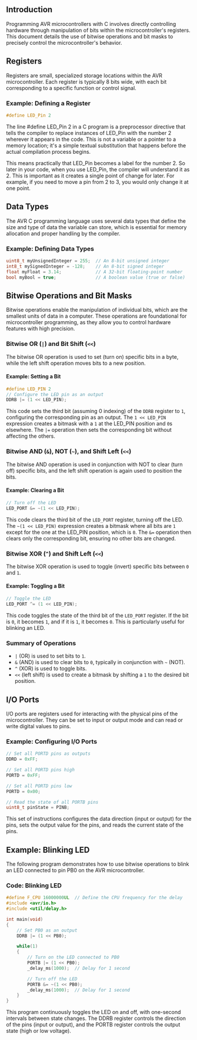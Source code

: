 ## Introduction
Programming AVR microcontrollers with C involves directly controlling hardware through manipulation of bits within the microcontroller's registers. This document details the use of bitwise operations and bit masks to precisely control the microcontroller's behavior.

## Registers
Registers are small, specialized storage locations within the AVR microcontroller. Each register is typically 8 bits wide, with each bit corresponding to a specific function or control signal.

### Example: Defining a Register
```c
#define LED_Pin 2
```
The line #define LED_Pin 2 in a C program is a preprocessor directive that tells the compiler to replace instances of LED_Pin with the number 2 wherever it appears in the code. This is not a variable or a pointer to a memory location; it's a simple textual substitution that happens before the actual compilation process begins.

This means practically that LED_Pin becomes a label for the number 2. So later in your code, when you use LED_Pin, the compiler will understand it as 2. This is important as it creates a single point of change for later. For example, if you need to move a pin from 2 to 3, you would only change it at one point.

## Data Types
The AVR C programming language uses several data types that define the size and type of data the variable can store, which is essential for memory allocation and proper handling by the compiler.

### Example: Defining Data Types
```c
uint8_t myUnsignedInteger = 255;  // An 8-bit unsigned integer
int8_t mySignedInteger = -128;    // An 8-bit signed integer
float myFloat = 3.14;             // A 32-bit floating-point number
bool myBool = true;               // A boolean value (true or false)
```

## Bitwise Operations and Bit Masks
Bitwise operations enable the manipulation of individual bits, which are the smallest units of data in a computer. These operations are foundational for microcontroller programming, as they allow you to control hardware features with high precision.

### Bitwise OR (`|`) and Bit Shift (`<<`)
The bitwise OR operation is used to set (turn on) specific bits in a byte, while the left shift operation moves bits to a new position.

#### Example: Setting a Bit
```c
#define LED_PIN 2
// Configure the LED pin as an output
DDRB |= (1 << LED_PIN);
```
This code sets the third bit (assuming 0 indexing) of the `DDRB` register to `1`, configuring the corresponding pin as an output. The `1 << LED_PIN` expression creates a bitmask with a `1` at the LED_PIN position and `0`s elsewhere. The `|=` operation then sets the corresponding bit without affecting the others.

### Bitwise AND (`&`), NOT (`~`), and Shift Left (`<<`)
The bitwise AND operation is used in conjunction with NOT to clear (turn off) specific bits, and the left shift operation is again used to position the bits.

#### Example: Clearing a Bit
```c
// Turn off the LED
LED_PORT &= ~(1 << LED_PIN);
```
This code clears the third bit of the `LED_PORT` register, turning off the LED. The `~(1 << LED_PIN)` expression creates a bitmask where all bits are `1` except for the one at the LED_PIN position, which is `0`. The `&=` operation then clears only the corresponding bit, ensuring no other bits are changed.

### Bitwise XOR (`^`) and Shift Left (`<<`)
The bitwise XOR operation is used to toggle (invert) specific bits between `0` and `1`.

#### Example: Toggling a Bit
```c
// Toggle the LED
LED_PORT ^= (1 << LED_PIN);
```
This code toggles the state of the third bit of the `LED_PORT` register. If the bit is `0`, it becomes `1`, and if it is `1`, it becomes `0`. This is particularly useful for blinking an LED.

### Summary of Operations
- `|` (OR) is used to set bits to `1`.
- `&` (AND) is used to clear bits to `0`, typically in conjunction with `~` (NOT).
- `^` (XOR) is used to toggle bits.
- `<<` (left shift) is used to create a bitmask by shifting a `1` to the desired bit position.

## I/O Ports
I/O ports are registers used for interacting with the physical pins of the microcontroller. They can be set to input or output mode and can read or write digital values to pins.

### Example: Configuring I/O Ports
```c
// Set all PORTD pins as outputs
DDRD = 0xFF;

// Set all PORTD pins high
PORTD = 0xFF;

// Set all PORTD pins low
PORTD = 0x00;

// Read the state of all PORTB pins
uint8_t pinState = PINB;
```
This set of instructions configures the data direction (input or output) for the pins, sets the output value for the pins, and reads the current state of the pins.

## Example: Blinking LED
The following program demonstrates how to use bitwise operations to blink an LED connected to pin PB0 on the AVR microcontroller.

### Code: Blinking LED
```c
#define F_CPU 16000000UL  // Define the CPU frequency for the delay
#include <avr/io.h>
#include <util/delay.h>

int main(void)
{
    // Set PB0 as an output
    DDRB |= (1 << PB0);

    while(1)
    {
        // Turn on the LED connected to PB0
        PORTB |= (1 << PB0);
        _delay_ms(1000);  // Delay for 1 second

        // Turn off the LED
        PORTB &= ~(1 << PB0);
        _delay_ms(1000);  // Delay for 1 second
    }
}
```
This program continuously toggles the LED on and off, with one-second intervals between state changes. The DDRB register controls the direction of the pins (input or output), and the PORTB register controls the output state (high or low voltage).
